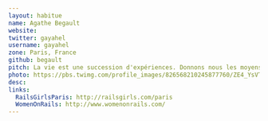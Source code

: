 ```yaml
---
layout: habitue
name: Agathe Begault
website:
twitter: gayahel
username: gayahel
zone: Paris, France
github: begault
pitch: La vie est une succession d'expériences. Donnons nous les moyens de les choisir !
photo: https://pbs.twimg.com/profile_images/826568210245877760/ZE4_YsVT_400x400.jpg
desc:
links:
  RailsGirlsParis: http://railsgirls.com/paris
  WomenOnRails: http://www.womenonrails.com/
---
```

